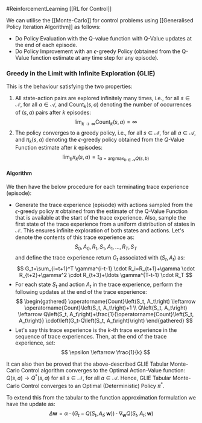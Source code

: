 #ReinforcementLearning 
[[RL for Control]]

We can utilise the [[Monte-Carlo]] for control problems using [[Generalised Policy Iteration Algorithm]] as follows:
- Do Policy Evaluation with the Q-value function with Q-Value updates at the end of each episode.
- Do Policy Improvement with an $\epsilon$-greedy Policy (obtained from the Q-Value function estimate at any time step for any episode).

### Greedy in the Limit with Infinite Exploration (GLIE)
This is the behaviour satisfying the two properties:
1. All state-action pairs are explored infinitely many times, i.e., for all $s \in \mathcal{N}$, for all $a \in \mathcal{A}$, and $\operatorname{Count}_k(s, a)$ denoting the number of occurrences of $(s, a)$ pairs after $k$ episodes:
$$
\lim _{k \rightarrow \infty} \operatorname{Count}_k(s, a)=\infty
$$
2. The policy converges to a greedy policy, i.e., for all $s \in \mathcal{N}$, for all $a \in \mathcal{A}$, and $\pi_k(s, a)$ denoting the $\epsilon$-greedy policy obtained from the $Q$-Value Function estimate after $k$ episodes:
$$
\lim _b \pi_k(s, a)=\mathbb{I}_{a=\arg \max _{b \in \mathcal{A}} Q(s, b)}
$$

#### Algorithm
We then have the below procedure for each terminating trace experience (episode):
- Generate the trace experience (episode) with actions sampled from the $\epsilon$-greedy policy $\pi$ obtained from the estimate of the Q-Value Function that is available at the start of the trace experience. Also, sample the first state of the trace experience from a uniform distribution of states in $\mathcal{N}$. This ensures infinite exploration of both states and actions. Let's denote the contents of this trace experience as: $$
S_0, A_0, R_1, S_1, A_1, \ldots, R_T, S_T
$$ and define the trace experience return $G_t$ associated with $\left(S_t, A_t\right)$ as: $$
G_t=\sum_{i=t+1}^T \gamma^{i-t-1} \cdot R_i=R_{t+1}+\gamma \cdot R_{t+2}+\gamma^2 \cdot R_{t+3}+\ldots \gamma^{T-t-1} \cdot R_T
$$
- For each state $S_t$ and action $A_t$ in the trace experience, perform the following updates at the end of the trace experience:
$$
\begin{gathered}
\operatorname{Count}\left(S_t, A_t\right) \leftarrow \operatorname{Count}\left(S_t, A_t\right)+1 \\
Q\left(S_t, A_t\right) \leftarrow Q\left(S_t, A_t\right)+\frac{1}{\operatorname{Count}\left(S_t, A_t\right)} \cdot\left(G_t-Q\left(S_t, A_t\right)\right)
\end{gathered}
$$
- Let's say this trace experience is the $k$-th trace experience in the sequence of trace experiences. Then, at the end of the trace experience, set:
$$
\epsilon \leftarrow \frac{1}{k}
$$

It can also then be proved that the above-described GLIE Tabular Monte-Carlo Control algorithm converges to the Optimal Action-Value function: $Q(s, a) \rightarrow Q^*(s, a)$ for all $s \in \mathcal{N}$, for all $a \in \mathcal{A}$. Hence, GLIE Tabular Monte-Carlo Control converges to an Optimal (Deterministic) Policy $\pi^*$.

To extend this from the tabular to the function approximation formulation we have the update as:
$$
\Delta \boldsymbol{w}=\alpha \cdot\left(G_t-Q\left(S_t, A_t ; \boldsymbol{w}\right)\right) \cdot \nabla_{\boldsymbol{w}} Q\left(S_t, A_t ; \boldsymbol{w}\right)
$$


